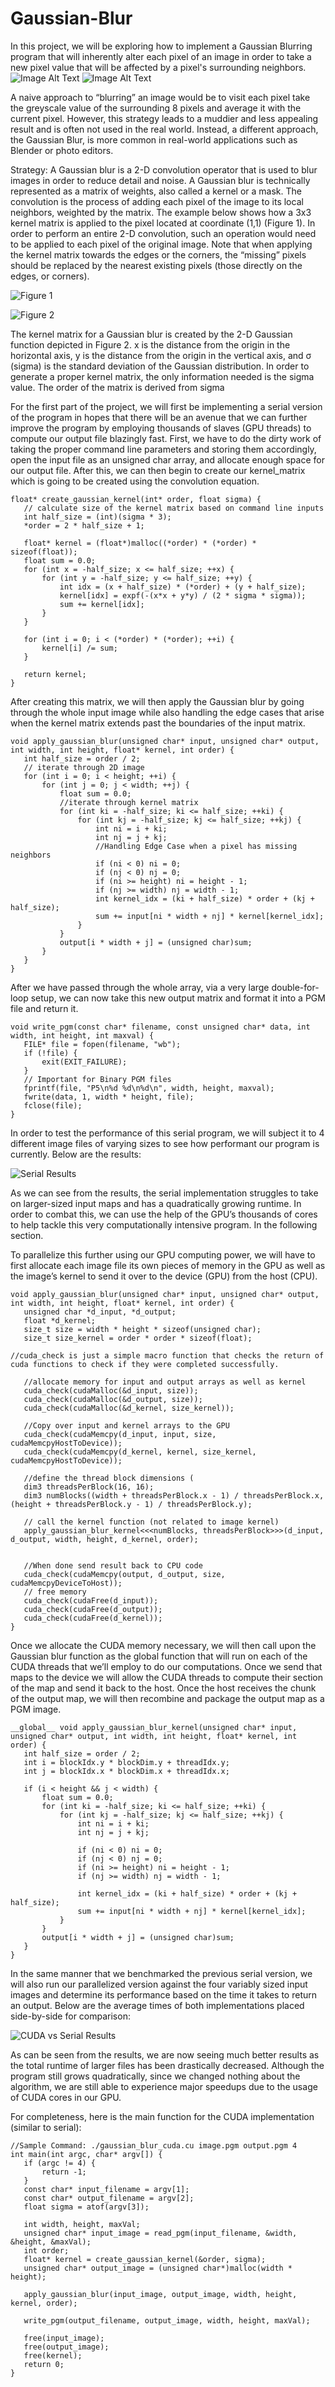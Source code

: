 # Gaussian-Blur

In this project, we will be exploring how to implement a Gaussian Blurring program that will inherently alter each pixel of an image in order to take a new pixel value that will be affected by a pixel's surrounding neighbors. 
![Image Alt Text](https://github.com/MrGrinchFx/Gaussian-Blur/raw/main/building.png) ![Image Alt Text](https://github.com/MrGrinchFx/Gaussian-Blur/raw/main/blurredBuilding.png)

A naive approach to “blurring” an image would be to visit each pixel take the greyscale value of the surrounding 8 pixels and average it with the current pixel. However, this strategy leads to a muddier and less appealing result and is often not used in the real world. Instead, a different approach, the Gaussian Blur, is more common in real-world applications such as Blender or photo editors.

Strategy: A Gaussian blur is a 2-D convolution operator that is used to blur images in order to reduce detail and noise. A Gaussian blur is technically represented as a matrix of weights, also called a kernel or a mask. The convolution is the process of adding each pixel of the image to its local neighbors, weighted by the matrix. The example below shows how a 3x3 kernel matrix is applied to the pixel located at coordinate (1,1) (Figure 1). In order to perform an entire 2-D convolution, such an operation would need to be applied to each pixel of the original image.
Note that when applying the kernel matrix towards the edges or the corners, the “missing” pixels should be replaced by the nearest existing pixels (those directly on the edges, or corners).

![Figure 1](https://github.com/MrGrinchFx/Gaussian-Blur/raw/main/gaussianBlur.JPG)

![Figure 2](https://github.com/MrGrinchFx/Gaussian-Blur/raw/main/equation.JPG)

The kernel matrix for a Gaussian blur is created by the 2-D Gaussian function depicted in Figure 2.
x is the distance from the origin in the horizontal axis,
y is the distance from the origin in the vertical axis,
and σ (sigma) is the standard deviation of the Gaussian distribution.
In order to generate a proper kernel matrix, the only information needed is the sigma value. The order of the matrix is derived from sigma




For the first part of the project, we will first be implementing a serial version of the program in hopes that there will be an avenue that we can further improve the program by employing thousands of slaves (GPU threads) to compute our output file blazingly fast. First, we have to do the dirty work of taking the proper command line parameters and storing them accordingly, open the input file as an unsigned char array, and allocate enough space for our output file. After this, we can then begin to create our kernel_matrix which is going to be created using the convolution equation. 
```
float* create_gaussian_kernel(int* order, float sigma) {
   // calculate size of the kernel matrix based on command line inputs
   int half_size = (int)(sigma * 3);
   *order = 2 * half_size + 1;

   float* kernel = (float*)malloc((*order) * (*order) * sizeof(float));
   float sum = 0.0;
   for (int x = -half_size; x <= half_size; ++x) {
       for (int y = -half_size; y <= half_size; ++y) {
           int idx = (x + half_size) * (*order) + (y + half_size);
           kernel[idx] = expf(-(x*x + y*y) / (2 * sigma * sigma));
           sum += kernel[idx];
       }
   }

   for (int i = 0; i < (*order) * (*order); ++i) {
       kernel[i] /= sum;
   }

   return kernel;
}
```
After creating this matrix, we will then apply the Gaussian blur by going through the whole input image while also handling the edge cases that arise when the kernel matrix extends past the boundaries of the input matrix. 
```
void apply_gaussian_blur(unsigned char* input, unsigned char* output, int width, int height, float* kernel, int order) {
   int half_size = order / 2;
   // iterate through 2D image
   for (int i = 0; i < height; ++i) {
       for (int j = 0; j < width; ++j) {
           float sum = 0.0;
           //iterate through kernel matrix
           for (int ki = -half_size; ki <= half_size; ++ki) {
               for (int kj = -half_size; kj <= half_size; ++kj) {
                   int ni = i + ki;
                   int nj = j + kj;
                   //Handling Edge Case when a pixel has missing neighbors
                   if (ni < 0) ni = 0;
                   if (nj < 0) nj = 0;
                   if (ni >= height) ni = height - 1;
                   if (nj >= width) nj = width - 1;
                   int kernel_idx = (ki + half_size) * order + (kj + half_size);
                   sum += input[ni * width + nj] * kernel[kernel_idx];
               }
           }
           output[i * width + j] = (unsigned char)sum;
       }
   }
}
```


After we have passed through the whole array, via a very large double-for-loop setup, we can now take this new output matrix and format it into a PGM file and return it.
```
void write_pgm(const char* filename, const unsigned char* data, int width, int height, int maxval) {
   FILE* file = fopen(filename, "wb");
   if (!file) {
       exit(EXIT_FAILURE);
   }
   // Important for Binary PGM files
   fprintf(file, "P5\n%d %d\n%d\n", width, height, maxval);
   fwrite(data, 1, width * height, file);
   fclose(file);
}
```

 In order to test the performance of this serial program, we will subject it to 4 different image files of varying sizes to see how performant our program is currently. Below are the results:

![Serial Results](https://github.com/MrGrinchFx/Gaussian-Blur/raw/main/serialResults.JPG)
 
As we can see from the results, the serial implementation struggles to take on larger-sized input maps and has a quadratically growing runtime. In order to combat this, we can use the help of the GPU’s thousands of cores to help tackle this very computationally intensive program. In the following section.

To parallelize this further using our GPU computing power, we will have to first allocate each image file its own pieces of memory in the GPU as well as the image’s kernel to send it over to the device (GPU) from the host (CPU). 
```
void apply_gaussian_blur(unsigned char* input, unsigned char* output, int width, int height, float* kernel, int order) {
   unsigned char *d_input, *d_output;
   float *d_kernel;
   size_t size = width * height * sizeof(unsigned char);
   size_t size_kernel = order * order * sizeof(float);

//cuda_check is just a simple macro function that checks the return of cuda functions to check if they were completed successfully.

   //allocate memory for input and output arrays as well as kernel
   cuda_check(cudaMalloc(&d_input, size));
   cuda_check(cudaMalloc(&d_output, size));
   cuda_check(cudaMalloc(&d_kernel, size_kernel));
   
   //Copy over input and kernel arrays to the GPU
   cuda_check(cudaMemcpy(d_input, input, size, cudaMemcpyHostToDevice));
   cuda_check(cudaMemcpy(d_kernel, kernel, size_kernel, cudaMemcpyHostToDevice));
    
   //define the thread block dimensions (
   dim3 threadsPerBlock(16, 16);
   dim3 numBlocks((width + threadsPerBlock.x - 1) / threadsPerBlock.x, (height + threadsPerBlock.y - 1) / threadsPerBlock.y);
   
   // call the kernel function (not related to image kernel)
   apply_gaussian_blur_kernel<<<numBlocks, threadsPerBlock>>>(d_input, d_output, width, height, d_kernel, order);


   //When done send result back to CPU code
   cuda_check(cudaMemcpy(output, d_output, size, cudaMemcpyDeviceToHost));
   // free memory
   cuda_check(cudaFree(d_input));
   cuda_check(cudaFree(d_output));
   cuda_check(cudaFree(d_kernel));
}
```



Once we allocate the CUDA memory necessary, we will then call upon the Gaussian blur function as the global function that will run on each of the CUDA threads that we’ll employ to do our computations. Once we send that maps to the device we will allow the CUDA threads to compute their section of the map and send it back to the host. Once the host receives the chunk of the output map, we will then recombine and package the output map as a PGM image.
```
__global__ void apply_gaussian_blur_kernel(unsigned char* input, unsigned char* output, int width, int height, float* kernel, int order) {
   int half_size = order / 2;
   int i = blockIdx.y * blockDim.y + threadIdx.y;
   int j = blockIdx.x * blockDim.x + threadIdx.x;

   if (i < height && j < width) {
       float sum = 0.0;
       for (int ki = -half_size; ki <= half_size; ++ki) {
           for (int kj = -half_size; kj <= half_size; ++kj) {
               int ni = i + ki;
               int nj = j + kj;

               if (ni < 0) ni = 0;
               if (nj < 0) nj = 0;
               if (ni >= height) ni = height - 1;
               if (nj >= width) nj = width - 1;

               int kernel_idx = (ki + half_size) * order + (kj + half_size);
               sum += input[ni * width + nj] * kernel[kernel_idx];
           }
       }
       output[i * width + j] = (unsigned char)sum;
   }
}
```

In the same manner that we benchmarked the previous serial version, we will also run our parallelized version against the four variably sized input images and determine its performance based on the time it takes to return an output. Below are the average times of both implementations placed side-by-side for comparison:



![CUDA vs Serial Results](https://github.com/MrGrinchFx/Gaussian-Blur/raw/main/CudaVsSerial.JPG)



As can be seen from the results, we are now seeing much better results as the total runtime of larger files has been drastically decreased. Although the program still grows quadratically, since we changed nothing about the algorithm, we are still able to experience major speedups due to the usage of CUDA cores in our GPU.

For completeness, here is the main function for the CUDA implementation (similar to serial):


```
//Sample Command: ./gaussian_blur_cuda.cu image.pgm output.pgm 4
int main(int argc, char* argv[]) {
   if (argc != 4) {
       return -1;
   }
   const char* input_filename = argv[1];
   const char* output_filename = argv[2];
   float sigma = atof(argv[3]);

   int width, height, maxVal;
   unsigned char* input_image = read_pgm(input_filename, &width, &height, &maxVal);
   int order;
   float* kernel = create_gaussian_kernel(&order, sigma);
   unsigned char* output_image = (unsigned char*)malloc(width * height);
   
   apply_gaussian_blur(input_image, output_image, width, height, kernel, order);
   
   write_pgm(output_filename, output_image, width, height, maxVal);
  
   free(input_image);
   free(output_image);
   free(kernel);
   return 0;
}
```

